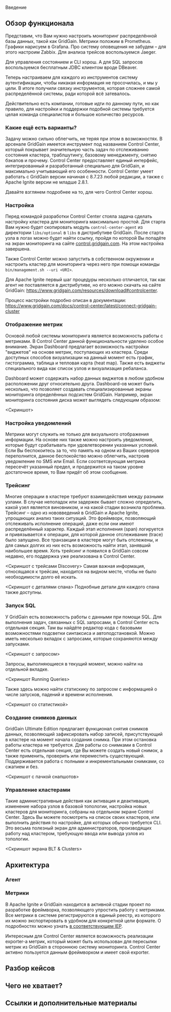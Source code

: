 Введение

## Обзор функционала

Представим, что Вам нужно настроить мониторинг распределённой базы данных, такой как GridGain. Метрики положим в Prometheus. Графики нарисуем в Grafana. Про систему оповещения не забудем – для этого настроим Zabbix. Для анализа трейсов воспользуемся Jaeger. 

Для управления состоянием и CLI хорош. А для SQL запросов воспользуемся бесплатным JDBC клиентом вроде DBeaver.

Теперь настраиваем для каждого из инструментов систему аутентификации, чтобы никакая информация не просочилась, и мы у цели. В итоге получили связку инструментов, которая сложнее самой распределённой системы, ради которой всё затевалось.

Действительно есть компании, готовые идти по данному пути, но как правило, для настройки и поддержки подобной системы требуется целая команда специалистов и большое количество ресурсов.

### Какие ещё есть варианты?

Задачу можно сильно облегчить, не теряя при этом в возможностях. В арсенале GridGain имеется инструмент под названием Control Center, который покрывает значительную часть задач по отслеживанию состояния кластера, траблшутингу, базовому менеджменту, снятию бэкапов и прочему. Control Center предоставляет единый интерфейс, интегрированный и разработанный специально для GridGain, и максимально учитывающий его особенности. Control Center умеет работать с GridGain версии начиная с 8.7.23 любой редакции, а также с Apache Ignite версии не младше 2.8.1.

Давайте взглянем подробнее на то, для чего Control Center хорош.

### Настройка

Перед командой разработки Control Center стояла задача сделать настройку кластера для мониторинга максимально простой. Для старта Вам нужно будет скопировать модуль `control-center-agent` из директории `libs/optional` в `libs` в дистрибутиве GridGain. После старта узла в логах можно будет найти ссылку, пройдя по которой Вы попадёте на экран мониторинга на сайте [control.gridgain.com](control.gridgain.com). На этом настройка завершена.

Также Control Center можно запустить в собственном окружении и настроить кластер для мониторинга через него при помощи команды `bin/management.sh --uri <URI>`.

Для Apache Ignite первый шаг процедуры несколько отличается, так как агент не поставляется в дистрибутиве, но его можно скачать на сайте GridGain: https://www.gridgain.com/resources/download#controlcenter.

Процесс настройки подробно описан в документации: https://www.gridgain.com/docs/control-center/latest/connect-gridgain-cluster

### Отображение метрик

Основой любой системы мониторинга является возможность работы с метриками. В Control Center данной функциональности уделено особое внимание. Экран Dashboard предлагает возможность настройки "виджетов" на основе метрик, поступающих из кластера. Среди доступных способов визуализации на данный момент есть график, гистограмма, таблица и тепловая карта (heat map). Также есть виджеты специального вида как список узлов и визуализация ребаланса.

Dashboard может содержать набор данных виджетов в любом удобном расположении друг относительно друга. Dashboard-ов может быть несколько, что позволяет создавать специализированные экраны мониторинга определённых подсистем GridGain. Например, экран мониторинга состояния диска может выглядеть следующим образом:

<Скриншот>

### Настройка уведомлений

Метрики могут служить не только для визуального отображения информации. На основе них также можно настроить уведомления, которые будут срабатывать при удовлетворении указанных условий. Если Вы беспокоитесь за то, что память на одном из Ваших серверов переполнится, данное беспокойство можно облегчить, настроив уведомление по SMS или Email. Если соответсвующая метрика пересечёт указанный предел, и продержится на таком уровне достаточное время, то Вам придёт об этом сообщение.

### Трейсинг

Многие операции в кластере требуют взаимодействия между разными узлами. В случае неполадок или задержек бывает сложно определить, какой узел является виновником, и на какой стадии возникла проблема.
Трейсинг – одно из нововведений в GridGain и Apache Ignite, упрощающих анализ таких ситуаций. Это фреймворк, позволяющий отслеживать исполнение операций, даже если они имеют распределённый характер. Каждый этап исполнения (span) логируется и привязывается к операции, для которой данное отслеживание (trace) было запущено. Все транзакции в кластере могут быть отслежены, и для самых долгих из них есть возможность найти этап, занявший наибольшее время. Хоть трейсинг и появился в GridGain совсем недавно, его поддержка уже реализована в Control Center.

<Скриншот с трейсами Discovery> Самая важная информация, относящаяся к трейсам, находится на видном месте, чтобы не было необходимости долго её искать.

<Скриншот с деталями спана> Поднобные детали для каждого спана также доступны.

### Запуск SQL

У GridGain есть возможность работы с данными при помощи SQL. Для выполнения задач, связанных с SQL запросами, в Control Center есть отдельная секция. Там вы найдёте редактор кода с базовыми возможностями подсветки синтаксиса и автоподстановкой. Можно иметь несколько вкладок с запросами, которые сохраняются между запусками.

<Скриншот с запросом>

Запросы, выполняющиеся в текущий момент, можно найти на отдельной вкладке.

<Скриншот Running Queries>

Также здесь можно найти статискику по запросом с информацией о числе запусков, падений и времени исполнения.

<Скриншот со статистикой>

### Создание снимков данных

GridGain Ultimate Edition предлагает функционал снятия снимков данных, позволяющий зафиксировать набор записей, присутствующий в кластере на момент начала создания снимка. При этом остановка работы кластера не требуется. Для работы со снимками в Control Center есть отдельная секция, где Вы можете создать новый снимок, а также применить, проверить или переместить существующий. Поддерживается работа с полными и инкрементальными снимками, со сжатием и без.

<Скриншот с пачкой снапшотов>

### Управление кластерами

Такие административные действия как активация и деактивация, изменение набора узлов в базовой топологии, настройка новых кластеров для мониторинга, собраны на отдельном экране Control Center. Здесь Вы можете посмотреть на список своих кластеров, или выполнить действия по настройке, для которых обычно требуется CLI. Это весьма полезный экран для администраторов, производящих работу над кластером, требующую ввода или вывода узлов из топологии.

<Скриншот экрана BLT & Clusters>

## Архитектура

### Агент

### Метрики
В Apache Ignite и GridGain находится в активной стадии проект по разработке фреймворка, позволяющего упростить работу с метриками. Все метрики в системе регистрируются в единый реестр, из которого их можно экспортировать в удобном для конкретной цели формате. О подробностях можно узнать [в соответствующем IEP](https://cwiki.apache.org/confluence/pages/viewpage.action?pageId=112820392).

Интересным для Control Center является возможность реализации exporter-а метрик, который может быть использован для пересылки метрик из GridGain в стороннюю систему мониторинга. Control Center активно пользуется данным фреймворком и имеет свой exporter.

## Разбор кейсов
## Чего не хватает?
## Ссылки и дополнительные материалы
